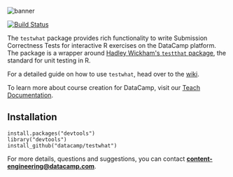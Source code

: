 ![banner](https://s3.amazonaws.com/assets.datacamp.com/img/github/content-engineering-repos/testwhat_banner.png)

[![Build Status](https://api.travis-ci.org/datacamp/testwhat.svg?branch=master)](https://travis-ci.org/datacamp/testwhat)

The `testwhat` package provides rich functionality to write Submission Correctness Tests for interactive R exercises on the DataCamp platform. The package is a wrapper around [Hadley Wickham's `testthat` package](https://github.com/hadley/testthat), the standard for unit testing in R.

For a detailed guide on how to use `testwhat`, head over to the [wiki](https://github.com/datacamp/testwhat/wiki).

To learn more about course creation for DataCamp, visit our [Teach Documentation](http://docs.datacamp.com/teach).

## Installation

```
install.packages("devtools")
library("devtools")
install_github("datacamp/testwhat")
```

For more details, questions and suggestions, you can contact <b>content-engineering@datacamp.com</b>.
